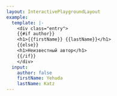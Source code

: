 ```yaml
---
layout: InteractivePlaygroundLayout
example:
  template: |-
    <div class="entry">
    {{#if author}}
    <h1>{{firstName}} {{lastName}}</h1>
    {{else}}
    <h1>Неизвестный автор</h1>
    {{/if}}
    </div>
  input:
    author: false
    firstName: Yehuda
    lastName: Katz
---
```


